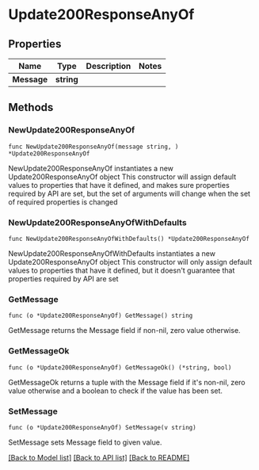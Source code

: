 # Update200ResponseAnyOf

## Properties

Name | Type | Description | Notes
------------ | ------------- | ------------- | -------------
**Message** | **string** |  | 

## Methods

### NewUpdate200ResponseAnyOf

`func NewUpdate200ResponseAnyOf(message string, ) *Update200ResponseAnyOf`

NewUpdate200ResponseAnyOf instantiates a new Update200ResponseAnyOf object
This constructor will assign default values to properties that have it defined,
and makes sure properties required by API are set, but the set of arguments
will change when the set of required properties is changed

### NewUpdate200ResponseAnyOfWithDefaults

`func NewUpdate200ResponseAnyOfWithDefaults() *Update200ResponseAnyOf`

NewUpdate200ResponseAnyOfWithDefaults instantiates a new Update200ResponseAnyOf object
This constructor will only assign default values to properties that have it defined,
but it doesn't guarantee that properties required by API are set

### GetMessage

`func (o *Update200ResponseAnyOf) GetMessage() string`

GetMessage returns the Message field if non-nil, zero value otherwise.

### GetMessageOk

`func (o *Update200ResponseAnyOf) GetMessageOk() (*string, bool)`

GetMessageOk returns a tuple with the Message field if it's non-nil, zero value otherwise
and a boolean to check if the value has been set.

### SetMessage

`func (o *Update200ResponseAnyOf) SetMessage(v string)`

SetMessage sets Message field to given value.



[[Back to Model list]](../README.md#documentation-for-models) [[Back to API list]](../README.md#documentation-for-api-endpoints) [[Back to README]](../README.md)


